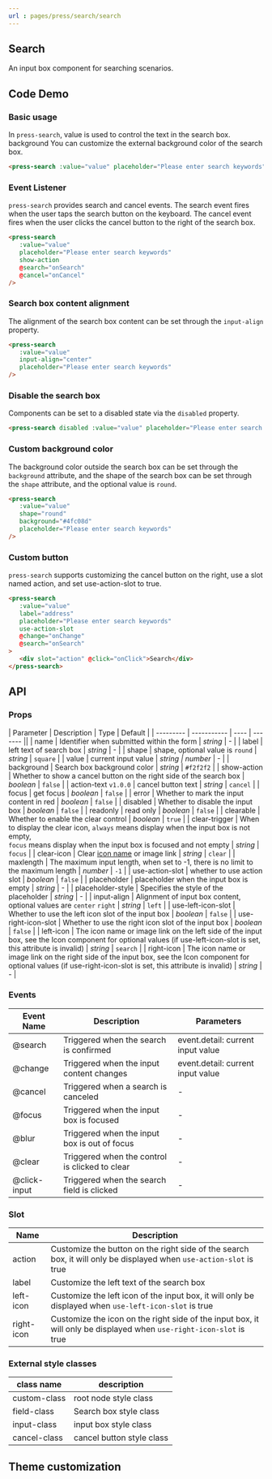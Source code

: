 ```yaml
---
url : pages/press/search/search
---
```


## Search

An input box component for searching scenarios.

## Code Demo

### Basic usage

In `press-search`, value is used to control the text in the search box. background You can customize the external background color of the search box.

```html
<press-search :value="value" placeholder="Please enter search keywords" />
```

### Event Listener

`press-search` provides search and cancel events. The search event fires when the user taps the search button on the keyboard. The cancel event fires when the user clicks the cancel button to the right of the search box.

```html
<press-search
   :value="value"
   placeholder="Please enter search keywords"
   show-action
   @search="onSearch"
   @cancel="onCancel"
/>
```

### Search box content alignment

The alignment of the search box content can be set through the `input-align` property.

```html
<press-search
   :value="value"
   input-align="center"
   placeholder="Please enter search keywords"
/>
```

### Disable the search box

Components can be set to a disabled state via the `disabled` property.

```html
<press-search disabled :value="value" placeholder="Please enter search keywords" />
```

### Custom background color

The background color outside the search box can be set through the `background` attribute, and the shape of the search box can be set through the `shape` attribute, and the optional value is `round`.

```html
<press-search
   :value="value"
   shape="round"
   background="#4fc08d"
   placeholder="Please enter search keywords"
/>
```

### Custom button

`press-search` supports customizing the cancel button on the right, use a slot named action, and set use-action-slot to true.

```html
<press-search
   :value="value"
   label="address"
   placeholder="Please enter search keywords"
   use-action-slot
   @change="onChange"
   @search="onSearch"
>
   <div slot="action" @click="onClick">Search</div>
</press-search>
```


## API

### Props

| Parameter | Description | Type | Default |
| --------- | ----------- | ---- | ------- ||
| name                 | Identifier when submitted within the form                                                                                                                             | _string_           | -         |
| label                | left text of search box                                                                                                                                               | _string_           | -         |
| shape                | shape, optional value is `round`                                                                                                                                      | _string_           | `square`  |
| value                | current input value                                                                                                                                                   | _string \| number_ | -         |
| background           | Search box background color                                                                                                                                           | _string_           | `#f2f2f2` |
| show-action          | Whether to show a cancel button on the right side of the search box                                                                                                   | _boolean_          | `false`   |
| action-text `v1.0.0` | cancel button text                                                                                                                                                    | _string_           | `cancel`  |
| focus                | get focus                                                                                                                                                             | _boolean_          | `false`   |
| error                | Whether to mark the input content in red                                                                                                                              | _boolean_          | `false`   |
| disabled             | Whether to disable the input box                                                                                                                                      | _boolean_          | `false`   |
| readonly             | read only                                                                                                                                                             | _boolean_          | `false`   |
| clearable            | Whether to enable the clear control                                                                                                                                   | _boolean_          | `true`    |
| clear-trigger        | When to display the clear icon, `always` means display when the input box is not empty, <br>`focus` means display when the input box is focused and not empty         | _string_           | `focus`   |
| clear-icon           | Clear [icon name](./press-icon-plus) or image link                                                                                                                               | _string_           | `clear`   |
| maxlength            | The maximum input length, when set to -1, there is no limit to the maximum length                                                                                     | _number_           | `-1`      |
| use-action-slot      | whether to use action slot                                                                                                                                            | _boolean_          | `false`   |
| placeholder          | placeholder when the input box is empty                                                                                                                               | _string_           | -         |
| placeholder-style    | Specifies the style of the placeholder                                                                                                                                | _string_           | -         |
| input-align          | Alignment of input box content, optional values are `center` `right`                                                                                                  | _string_           | `left`    |
| use-left-icon-slot   | Whether to use the left icon slot of the input box                                                                                                                    | _boolean_          | `false`   |
| use-right-icon-slot  | Whether to use the right icon slot of the input box                                                                                                                   | _boolean_          | `false`   |
| left-icon            | The icon name or image link on the left side of the input box, see the Icon component for optional values (if use-left-icon-slot is set, this attribute is invalid)   | _string_           | `search`  |
| right-icon           | The icon name or image link on the right side of the input box, see the Icon component for optional values (if use-right-icon-slot is set, this attribute is invalid) | _string_           | -         |

### Events

| Event Name   | Description                                    | Parameters                        |
| ------------ | ---------------------------------------------- | --------------------------------- |
| @search      | Triggered when the search is confirmed         | event.detail: current input value |
| @change      | Triggered when the input content changes       | event.detail: current input value |
| @cancel      | Triggered when a search is canceled            | -                                 |
| @focus       | Triggered when the input box is focused        | -                                 |
| @blur        | Triggered when the input box is out of focus   | -                                 |
| @clear       | Triggered when the control is clicked to clear | -                                 |
| @click-input | Triggered when the search field is clicked     | -                                 |

### Slot

| Name       | Description                                                                                                         |
| ---------- | ------------------------------------------------------------------------------------------------------------------- |
| action     | Customize the button on the right side of the search box, it will only be displayed when `use-action-slot` is true  |
| label      | Customize the left text of the search box                                                                           |
| left-icon  | Customize the left icon of the input box, it will only be displayed when `use-left-icon-slot` is true               |
| right-icon | Customize the icon on the right side of the input box, it will only be displayed when `use-right-icon-slot` is true |

### External style classes

| class name   | description               |
| ------------ | ------------------------- |
| custom-class | root node style class     |
| field-class  | Search box style class    |
| input-class  | input box style class     |
| cancel-class | cancel button style class |

## Theme customization

<theme-config />